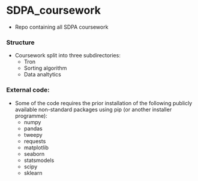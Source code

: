 # SDPA_coursework
* Repo containing all SDPA coursework

### Structure
* Coursework split into three subdirectories:
   * Tron
   * Sorting algorithm
   * Data analtytics

### External code:
* Some of the code requires the prior installation of the following publicly available non-standard packages using pip (or another installer programme):
   * numpy
   * pandas
   * tweepy
   * requests
   * matplotlib
   * seaborn
   * statsmodels
   * scipy
   * sklearn
